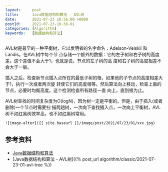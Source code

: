 ```yaml
---
layout:     post
title:      Java数据结构和算法 - AVL树
date:       2021-07-23 10:56:00 +0800
postId:     2021-07-23-10-56-01
categories: [Algorithm]
keywords:   [数据结构和算法]
---
```


AVL树是最早的一种平衡树，它以发明者的名字命名：Adelson-Velskii 和 Landis。在AVL树中每个节
点存储一个额外的数据：它的左子树和右子树的高度差。这个差值不会大于1，也就是说，节点的左子树的高
度和右子树的高度相差不会大于一层。

插入之后，检查新节点插入点所在的最低子树的根，如果他的子节点的高度相差大于1，执行一次或者两次旋
转使它们的高度相等。然后算法向上移动，检查上面的节点，必要时均衡高度。这个检测检查所有路径一直
向上，直到根为止。

AVL树查找的时间复杂度为O(logN)，因为树一定是平衡的。但是，由于插入(或者删除)一个节点时需要扫
描两趟树，一次向下查找插入点，一次向上平衡树，AVL树不如红黑树效率高，也不如红黑树常用。

```
![image-alter]({{ site.baseurl }}/image/post/2021/07/23/01/xxx.jpg)
```

## 参考资料

* [Java数据结构和算法](https://book.douban.com/subject/1144007/)
* [Java数据结构和算法 - AVL树]({% post_url algorithm/classic/2021-07-23-01-avl-tree %})
